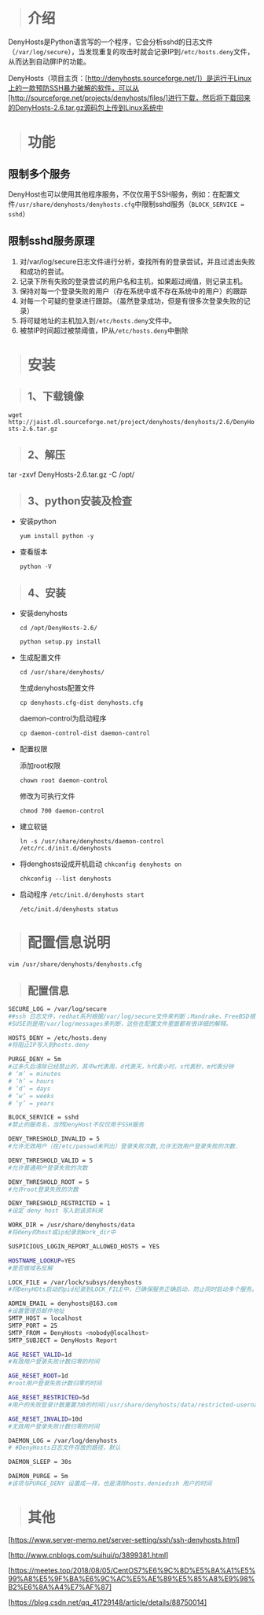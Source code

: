 ># **介绍**
DenyHosts是Python语言写的一个程序，它会分析sshd的日志文件（`/var/log/secure`），当发现重复的攻击时就会记录IP到`/etc/hosts.deny`文件，从而达到自动屏IP的功能。

DenyHosts（项目主页：[http://denyhosts.sourceforge.net/]）是运行于Linux上的一款预防SSH暴力破解的软件，可以从[http://sourceforge.net/projects/denyhosts/files/]进行下载，然后将下载回来的DenyHosts-2.6.tar.gz源码包上传到Linux系统中

># **功能**

## 限制多个服务
DenyHost也可以使用其他程序服务，不仅仅用于SSH服务，例如：在配置文件`/usr/share/denyhosts/denyhosts.cfg`中限制sshd服务（`BLOCK_SERVICE = sshd`）

## 限制sshd服务原理
1. 对/var/log/secure日志文件进行分析，查找所有的登录尝试，并且过滤出失败和成功的尝试。
2. 记录下所有失败的登录尝试的用户名和主机，如果超过阀值，则记录主机。
3. 保持对每一个登录失败的用户（存在系统中或不存在系统中的用户）的跟踪
4. 对每一个可疑的登录进行跟踪。（虽然登录成功，但是有很多次登录失败的记录）
5. 将可疑地址的主机加入到`/etc/hosts.deny`文件中。
6. 被禁IP时间超过被禁阈值，IP从`/etc/hosts.deny`中删除

># **安装**

>## 1、下载镜像
`wget http://jaist.dl.sourceforge.net/project/denyhosts/denyhosts/2.6/DenyHosts-2.6.tar.gz`
>## 2、解压
tar -zxvf DenyHosts-2.6.tar.gz -C /opt/
>## 3、python安装及检查

- 安装python
 
    `yum install python -y`
- 查看版本
  
    `python -V`
>## 4、安装
- 安装denyhosts

    `cd /opt/DenyHosts-2.6/`

    `python setup.py install`

- 生成配置文件

    `cd /usr/share/denyhosts/`

   生成denyhosts配置文件

    `cp denyhosts.cfg-dist denyhosts.cfg`  

    daemon-control为启动程序

    `cp daemon-control-dist daemon-control`
- 配置权限
  
    添加root权限

    `chown root daemon-control`
    
    修改为可执行文件                                           
    
    `chmod 700 daemon-control                                            `

- 建立软链

    `ln -s /usr/share/denyhosts/daemon-control /etc/rc.d/init.d/denyhosts`

- 将denghosts设成开机启动
    `chkconfig denyhosts on`

    `chkconfig --list denyhosts`
- 启动程序
    `/etc/init.d/denyhosts start`

    `/etc/init.d/denyhosts status`
># **配置信息说明**
`vim /usr/share/denyhosts/denyhosts.cfg`

>## 配置信息
```bash
SECURE_LOG = /var/log/secure 
##ssh 日志文件，redhat系列根据/var/log/secure文件来判断；Mandrake、FreeBSD根据 /var/log/auth.log来判断
#SUSE则是用/var/log/messages来判断，这些在配置文件里面都有很详细的解释。

HOSTS_DENY = /etc/hosts.deny 
#将阻止IP写入到hosts.deny

PURGE_DENY = 5m 
#过多久后清除已经禁止的，其中w代表周，d代表天，h代表小时，s代表秒，m代表分钟
# ‘m’ = minutes
# ‘h’ = hours
# ‘d’ = days
# ‘w’ = weeks
# ‘y’ = years

BLOCK_SERVICE = sshd 
#禁止的服务名，当然DenyHost不仅仅用于SSH服务

DENY_THRESHOLD_INVALID = 5 
#允许无效用户（在/etc/passwd未列出）登录失败次数,允许无效用户登录失败的次数.

DENY_THRESHOLD_VALID = 5 
#允许普通用户登录失败的次数

DENY_THRESHOLD_ROOT = 5 
#允许root登录失败的次数

DENY_THRESHOLD_RESTRICTED = 1 
#设定 deny host 写入到该资料夹

WORK_DIR = /usr/share/denyhosts/data 
#将deny的host或ip纪录到Work_dir中 

SUSPICIOUS_LOGIN_REPORT_ALLOWED_HOSTS = YES

HOSTNAME_LOOKUP=YES 
#是否做域名反解

LOCK_FILE = /var/lock/subsys/denyhosts 
#将DenyHOts启动的pid纪录到LOCK_FILE中，已确保服务正确启动，防止同时启动多个服务。

ADMIN_EMAIL = denyhosts@163.com 
#设置管理员邮件地址 
SMTP_HOST = localhost 
SMTP_PORT = 25 
SMTP_FROM = DenyHosts <nobody@localhost> 
SMTP_SUBJECT = DenyHosts Report

AGE_RESET_VALID=1d 
#有效用户登录失败计数归零的时间

AGE_RESET_ROOT=1d 
#root用户登录失败计数归零的时间

AGE_RESET_RESTRICTED=5d 
#用户的失败登录计数重置为0的时间(/usr/share/denyhosts/data/restricted-usernames)

AGE_RESET_INVALID=10d 
#无效用户登录失败计数归零的时间

DAEMON_LOG = /var/log/denyhosts 
# #DenyHosts日志文件存放的路径，默认

DAEMON_SLEEP = 30s

DAEMON_PURGE = 5m 
#该项与PURGE_DENY 设置成一样，也是清除hosts.deniedssh 用户的时间
```

># **其他**
[https://www.server-memo.net/server-setting/ssh/ssh-denyhosts.html]

[http://www.cnblogs.com/suihui/p/3899381.html]

[https://meetes.top/2018/08/05/CentOS7%E6%9C%8D%E5%8A%A1%E5%99%A8%E5%9F%BA%E6%9C%AC%E5%AE%89%E5%85%A8%E9%98%B2%E6%8A%A4%E7%AF%87]

[https://blog.csdn.net/qq_41729148/article/details/88750014]

